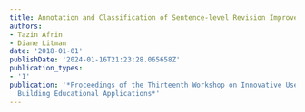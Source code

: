 ```yaml
---
title: Annotation and Classification of Sentence-level Revision Improvement
authors:
- Tazin Afrin
- Diane Litman
date: '2018-01-01'
publishDate: '2024-01-16T21:23:28.065658Z'
publication_types:
- '1'
publication: '*Proceedings of the Thirteenth Workshop on Innovative Use of NLP for
  Building Educational Applications*'
---
```

